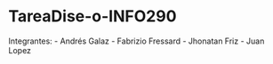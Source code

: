 # TareaDise-o-INFO290

Integrantes:
    - Andrés Galaz
    - Fabrizio Fressard
    - Jhonatan Friz
    - Juan Lopez